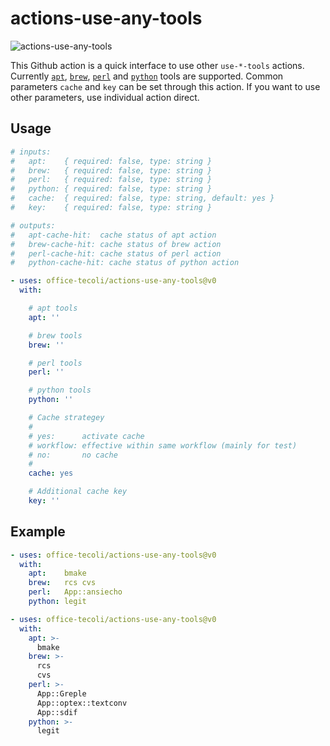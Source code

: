 # actions-use-any-tools

![actions-use-any-tools](https://github.com/office-tecoli/actions-use-any-tools/actions/workflows/test.yml/badge.svg)

This Github action is a quick interface to use other `use-*-tools`
actions.  Currently
[`apt`](https://github.com/office-tecoli/actions-use-apt-tools),
[`brew`](https://github.com/office-tecoli/actions-use-brew-tools),
[`perl`](https://github.com/office-tecoli/actions-use-perl-tools)
and
[`python`](https://github.com/office-tecoli/actions-use-python-tools)
tools are supported.  Common parameters `cache` and `key` can be
set through this action.  If you want to use other parameters, use
individual action direct.

## Usage

```yaml
# inputs:
#   apt:    { required: false, type: string }
#   brew:   { required: false, type: string }
#   perl:   { required: false, type: string }
#   python: { required: false, type: string }
#   cache:  { required: false, type: string, default: yes }
#   key:    { required: false, type: string }

# outputs:
#   apt-cache-hit:  cache status of apt action
#   brew-cache-hit: cache status of brew action
#   perl-cache-hit: cache status of perl action
#   python-cache-hit: cache status of python action

- uses: office-tecoli/actions-use-any-tools@v0
  with:

    # apt tools
    apt: ''

    # brew tools
    brew: ''

    # perl tools
    perl: ''

    # python tools
    python: ''

    # Cache strategey
    #
    # yes:      activate cache
    # workflow: effective within same workflow (mainly for test)
    # no:       no cache
    #
    cache: yes

    # Additional cache key
    key: ''

```

## Example

```yaml
- uses: office-tecoli/actions-use-any-tools@v0
  with:
    apt:    bmake
    brew:   rcs cvs
    perl:   App::ansiecho
    python: legit
```

```yaml
- uses: office-tecoli/actions-use-any-tools@v0
  with:
    apt: >-
      bmake
    brew: >-
      rcs
      cvs
    perl: >-
      App::Greple
      App::optex::textconv
      App::sdif
    python: >-
      legit
```
